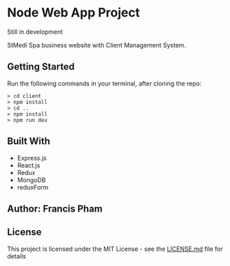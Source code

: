 # Node Web App Project
Still in development

StMedi Spa business website with Client Management System.

## Getting Started

Run the following commands in your terminal, after cloning the repo:

```
> cd client
> npm install
> cd ..
> npm install
> npm run dev  
```

## Built With

* Express.js
* React.js
* Redux
* MongoDB
* reduxForm

## Author: Francis Pham

## License

This project is licensed under the MIT License - see the [LICENSE.md](LICENSE.md) file for details
